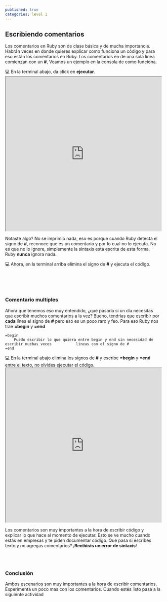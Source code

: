 ```yaml
---
published: true
categories: level 1
---
```

## Escribiendo comentarios


Los comentarios en Ruby son de clase básica y de mucha importancia. Habrán veces en donde quieres explicar como funciona un código y para eso están los comentarios en Ruby. Los comentarios en de una sola línea comienzan con un **#**, Veamos un ejemplo en la consola de como funciona.




<div class="activity">
  💻
 En la terminal abajo, da click en <strong>ejecutar</strong>.  
</div> 

<iframe src="https://paiza.io/projects/e/h0n-c_fKwCLEHN_IrCIucA?theme=monokai" width="100%" height="500" scrolling="no" seamless="seamless"></iframe>


Notaste algo? No se imprimió nada, eso es porque cuando Ruby detecta el signo de **#**, reconoce que es un comentario y por lo cual no lo ejecuta. No es que no lo ignore, simplemente la sintaxis está escrita de esta forma. Ruby **nunca** ignora nada.

<div class="activity"> 
 💻
Ahora, en la terminal arriba elimina el signo de <strong>#</strong> y ejecuta el código.  
</div> 

<br>
<br>
<br>
<br>

### Comentario multiples

Ahora que tenemos eso muy entendido, ¿que pasaría si un día necesitas que escribir muchos comentarios a la vez? Bueno, tendrías que escribir por **cada** línea el signo de **#** pero eso es un poco raro y feo. Para eso Ruby nos trae **=begin** y **=end**

    =begin
        Puedo escribir lo que quiera entre begin y end sin necesidad de escribir muchas veces 			lineas con el signo de #
    =end
    
<div class="activity"> 
 💻
En la terminal abajo elimina los signos de <strong>#</strong> y escribe <strong>=begin</strong> y <strong>=end</strong> entre el texto, no olvides ejecutar el código.
</div> 
    
 <iframe src="https://paiza.io/projects/e/NoxeT_FjKYwKPYtQNa7mrQ?theme=monokai" width="100%" height="500" scrolling="no" seamless="seamless"></iframe>
 
 Los comentarios son muy importantes a la hora de escribir código y explicar lo que hace al momento de ejecutar. Esto se ve mucho cuando estás en empresas y te piden documentar código. Que pasa si escribes texto y no agregas comentarios? ¡**Recibirás un error de sintaxis**!
 
<br>
<br>

### Conclusión
Ambos escenarios son muy importantes a la hora de escribir comentarios. Experimenta un poco mas con los comentarios. Cuando estés listo pasa a la siguiente actividad

